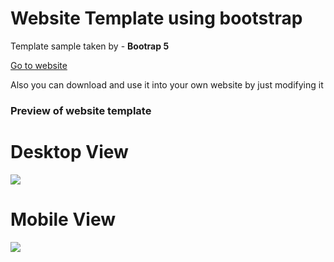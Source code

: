 <h1>Website Template using bootstrap</h1>
<p>Template sample taken by - <strong>Bootrap 5</strong></p>
<a href="https://prathameshvattamwar.github.io/template1/">Go to website</a>
<p>Also you can download and use it into your own website by just modifying it</p>
<h3>Preview of website template</h3>
<h1>Desktop View</h1>
<img src="https://i.imgur.com/4GZjYk8.png"/>
<h1>Mobile View</h1>
<img src="https://i.imgur.com/3uMVZVk.png"/>
